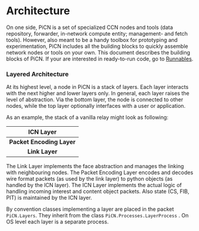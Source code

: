 # Architecture

On one side, PiCN is a set of specialized CCN nodes and tools (data repository, forwarder, in-network compute entity; management- and fetch tools).
However, also meant to be a handy toolbox for prototyping and experimentation, PiCN includes all the building blocks to quickly assemble network nodes or tools on your own.
This document describes the building blocks of PiCN.
If your are interested in ready-to-run code, go to [Runnables](runnables.md).

### Layered Architecture

At its highest level, a node in PiCN is a stack of layers.
Each layer interacts with the next higher and lower layers only.
In general, each layer raises the level of abstraction.
Via the bottom layer, the node is connected to other nodes, while the top layer optionally interfaces with a user or application.

As an example, the stack of a vanilla relay might look as following:

|         ICN Layer         |
|:-------------------------:|
| **Packet Encoding Layer** |
| **Link Layer**            |


The Link Layer implements the face abstraction and manages the linking with neighbouring nodes. 
The Packet Encoding Layer encodes and decodes wire format packets (as used by the link layer) to python objects (as handled by the ICN layer).
The ICN Layer implements the actual logic of handling incoming interest and content object packets. Also state (CS, FIB, PIT) is maintained by the ICN layer.

By convention classes implementing a layer are placed in the packet `PiCN.Layers`.
They inherit from the class `PiCN.Processes.LayerProcess` .
On OS level each layer is a separate process.